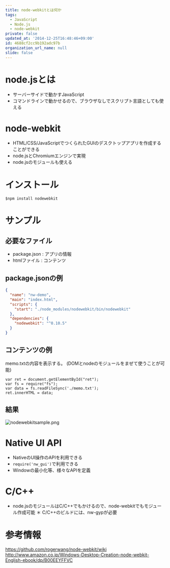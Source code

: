```yaml
---
title: node-webkitとは何か
tags:
  - JavaScript
  - Node.js
  - node-webkit
private: false
updated_at: '2014-12-25T16:48:46+09:00'
id: 4688cf2cc9b192adc97b
organization_url_name: null
slide: false
---
```



# node.jsとは
* サーバーサイドで動かすJavaScript
* コマンドラインで動かせるので、ブラウザなしでスクリプト言語としても使える

# node-webkit
* HTML/CSS/JavaScriptでつくられたGUIのデスクトップアプリを作成することができる
 * node.jsとChromiumエンジンで実現
* node.jsのモジュールも使える

# インストール

```shell-session:
$npm install nodewebkit
```

# サンプル
## 必要なファイル
* package.json : アプリの情報
* htmlファイル : コンテンツ

## package.jsonの例

```javascript:package.json
{
  "name": "nw-demo",
  "main": "index.html",
  "scripts": {
    "start": "./node_modules/nodewebkit/bin/nodewebkit"
  },
  "dependencies": {
    "nodewebkit": "^0.10.5"
  }
}
```


## コンテンツの例
memo.txtの内容を表示する。
(DOMとnodeのモジュールをまぜて使うことが可能)

```
var ret = document.getElementById("ret");
var fs = require("fs");
var data = fs.readFileSync('./memo.txt');
ret.innerHTML = data;
```

## 結果

![nodewebkitsample.png](https://qiita-image-store.s3.amazonaws.com/0/4044/3da19675-b208-15b9-3fdd-4b1abeeb4bb8.png "nodewebkitsample.png")

# Native UI API
* NativeのUI操作のAPIを利用できる
* ```require('nw_gui')```で利用できる
* Windowの最小化等、様々なAPIを定義

# C/C++
* node.jsのモジュールはC/C++でもかけるので、node-webkitでもモジュール作成可能
＊ C/C++のビルドには、nw-gypが必要

# 参考情報
https://github.com/rogerwang/node-webkit/wiki
http://www.amazon.co.jp/Windows-Desktop-Creation-node-webkit-English-ebook/dp/B00EEYFFVC
